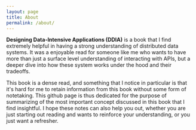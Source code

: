 ```yaml
---
layout: page
title: About
permalink: /about/
---
```


**Designing Data-Intensive Applications (DDIA)** is a book that I find  extremely helpful in having a strong understanding of distributed data systems. It was a enjoyable read for someone like me who wants to have more than just a surface level understanding of interacting with APIs, but a deeper dive into how these system works under the hood and their tradeoffs.

This book is a dense read, and something that I notice in particular is that it's hard for me to retain information from this book without some form of notetaking. This github page is thus dedicated for the purpose of summarizing of the most important concept discussed in this book that I find insightful. I hope these notes can also help you out, whether you are just starting out reading and wants to reinforce your understanding, or you just want a refresher.